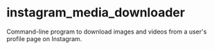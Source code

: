 # instagram_media_downloader
Command-line program to download images and videos from a user's profile page on Instagram.
